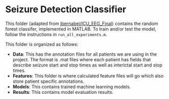 # Seizure Detection Classifier

This folder (adapted from [jbernabei/ICU_EEG_Final](https://github.com/jbernabei/ICU_EEG_Final/)) contains the random forest classifer, implemented in MATLAB.
To train and/or test the model, follow the instructions in `run_all_experiments.m`.

This folder is organized as follows:
- **Data**: This has the annotation files for all patients we are using in the project. The format is .mat files where each patient has fields that describe seizure start and stop times as well as interictal start and stop times.
- **Features**: This folder is where calculated feature files will go which also store patient specific annotations.
- **Models**: This contains trained machine learning models.
- **Results**: This contains model evaluation results.
